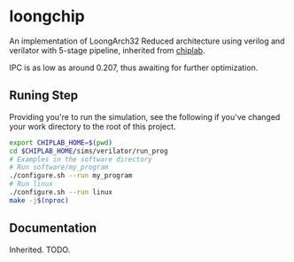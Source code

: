 # loongchip

An implementation of LoongArch32 Reduced architecture using verilog and verilator with 5-stage pipeline, inherited from [chiplab](https://gitee.com/loongson-edu/chiplab). 

IPC is as low as around 0.207, thus awaiting for further optimization.

## Runing Step

Providing you're to run the simulation, see the following if you've changed your work directory to the root of this project.

```bash
export CHIPLAB_HOME=$(pwd)
cd $CHIPLAB_HOME/sims/verilator/run_prog
# Examples in the software directory
# Run software/my_program
./configure.sh --run my_program
# Run linux
./configure.sh --run linux
make -j$(nproc)
```

## Documentation

Inherited. TODO.
